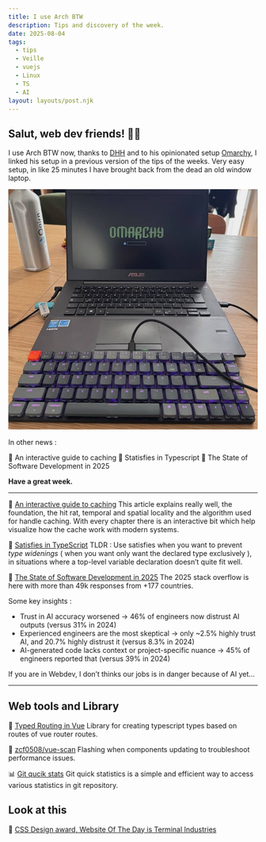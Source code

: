```yaml
---
title: I use Arch BTW
description: Tips and discovery of the week.
date: 2025-08-04
tags:
  - tips
  - Veille
  - vuejs
  - Linux
  - TS
  - AI
layout: layouts/post.njk
---
```



## Salut, web dev friends! 🧑‍💻

I use Arch BTW now, thanks to [DHH](https://dhh.dk/) and to his opinionated setup [Omarchy](https://youtu.be/I5Mnni7cea8?si=Rhbrj8UmCV7KmQF2), I linked his setup in a previous version of the tips of the weeks. Very easy setup, in like 25 minutes I have brought back from the dead an old window laptop.

![Omarchy on a laptop](/img/2025-08-04/omarchy.jpeg)

In other news :

📕 An interactive guide to caching
📗 Statisfies in Typescript
🧐 The State of Software Development in 2025

**Have a great week.**

___

📕 [An interactive guide to caching](https://planetscale.com/blog/caching)
This article explains really well, the foundation, the hit rat, temporal and spatial locality and the algorithm used for handle caching. With every chapter there is an interactive bit which help visualize how the cache work with modern systems.

📗 [Satisfies in TypeScript](https://frontendmasters.com/blog/satisfies-in-typescript/)
TLDR :
Use satisfies when you want to prevent *type* *widenings* ( when you want only want the declared type exclusively ), in situations where a top-level variable declaration doesn’t quite fit well.

🧐 [The State of Software Development in 2025](https://survey.stackoverflow.co/2025/)
The 2025 stack overflow is here with more than 49k responses from +177 countries.

Some key insights :
* Trust in AI accuracy worsened -> 46% of engineers now distrust AI outputs (versus 31% in 2024)
* Experienced engineers are the most skeptical -> only ~2.5% highly trust AI, and 20.7% highly distrust it (versus 8.3% in 2024)
* AI-generated code lacks context or project-specific nuance → 45% of engineers reported that (versus 39% in 2024)

If you are in Webdev, I don’t thinks our jobs is in danger because of AI yet…

___

## Web tools and Library

👀 [Typed Routing in Vue](https://github.com/dmitry-lavrik/vue-routes-to-types)
Library for creating typescript types based on routes of vue router routes.

🔬 [zcf0508/vue-scan](https://github.com/zcf0508/vue-scan)
Flashing when components updating to troubleshoot performance issues.

📊 [Git qucik stats](https://git-quick-stats.sh/)
Git quick statistics is a simple and efficient way to access various statistics in git repository.

## Look at this

🤯 [CSS Design award, Website Of The Day is Terminal Industries](https://terminal-industries.com/)